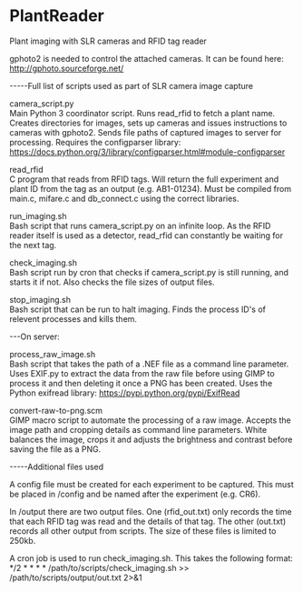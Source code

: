 # PlantReader
Plant imaging with SLR cameras and RFID tag reader

gphoto2 is needed to control the attached cameras. It can be found here: http://gphoto.sourceforge.net/  

-----Full list of scripts used as part of SLR camera image capture

camera_script.py  
Main Python 3 coordinator script. Runs read_rfid to fetch a plant name. Creates directories for images, sets up cameras and issues instructions to cameras with gphoto2. Sends file paths of captured images to server for processing. Requires the configparser library: https://docs.python.org/3/library/configparser.html#module-configparser
  
read_rfid  
C program that reads from RFID tags. Will return the full experiment and plant ID from the tag as an output (e.g. AB1-01234). Must be compiled from main.c, mifare.c and db_connect.c using the correct libraries.

run_imaging.sh  
Bash script that runs camera_script.py on an infinite loop. As the RFID reader itself is used as a detector, read_rfid can constantly be waiting for the next tag.

check_imaging.sh  
Bash script run by cron that checks if camera_script.py is still running, and starts it if not. Also checks the file sizes of output files.

stop_imaging.sh  
Bash script that can be run to halt imaging. Finds the process ID's of relevent processes and kills them.

---On server:

process_raw_image.sh  
Bash script that takes the path of a .NEF file as a command line parameter. Uses EXIF.py to extract the data from the raw file before using GIMP to process it and then deleting it once a PNG has been created. Uses the Python exifread library: https://pypi.python.org/pypi/ExifRead

convert-raw-to-png.scm  
GIMP macro script to automate the processing of a raw image. Accepts the image path and cropping details as command line parameters. White balances the image, crops it and adjusts the brightness and contrast before saving the file as a PNG.

-----Additional files used

A config file must be created for each experiment to be captured. This must be placed in /config and be named after the experiment (e.g. CR6).

In /output there are two output files. One (rfid_out.txt) only records the time that each RFID tag was read and the details of that tag. The other (out.txt) records all other output from scripts. The size of these files is limited to 250kb.

A cron job is used to run check_imaging.sh. This takes the following format:  
*/2 * * * * /path/to/scripts/check_imaging.sh >> /path/to/scripts/output/out.txt 2>&1
